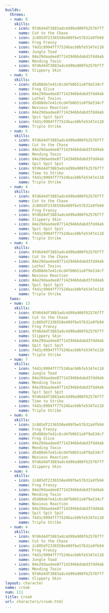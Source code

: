 ```yaml
---
builds:
  threes:
  - num: 8
    skills:
    - icon: 97d6d4df3883adc4d99a900f62576ff7
      name: Cut to the Chase
    - icon: 2c885df2336558e489fbe57b32a9fb94
      name: Frog Frenzy
    - icon: f4d1c9994ff77524bacb0bfe5347e118
      name: Jungle Toad
    - icon: 84e29daadee87714294bbdabd3fdd4ab
      name: Mending Toxin
    - icon: 97d6d4df3883adc4d99a900f62576ff7
      name: Slippery Skin
  - num: 5
    skills:
    - icon: d5d88de7e41c6cd4fb0b51a9f9a534cf
      name: Frog Slice
    - icon: 84e29daadee87714294bbdabd3fdd4ab
      name: Lethal Toxins
    - icon: d5d88de7e41c6cd4fb0b51a9f9a534cf
      name: Noxious Reaction
    - icon: 84e29daadee87714294bbdabd3fdd4ab
      name: Spit Spit Spit
    - icon: f4d1c9994ff77524bacb0bfe5347e118
      name: Triple Strike
  - num: 5
    skills:
    - icon: 97d6d4df3883adc4d99a900f62576ff7
      name: Cut to the Chase
    - icon: 84e29daadee87714294bbdabd3fdd4ab
      name: Mending Toxin
    - icon: 84e29daadee87714294bbdabd3fdd4ab
      name: Spit Spit Spit
    - icon: 97d6d4df3883adc4d99a900f62576ff7
      name: Time to Strike
    - icon: f4d1c9994ff77524bacb0bfe5347e118
      name: Triple Strike
  - num: 4
    skills:
    - icon: 97d6d4df3883adc4d99a900f62576ff7
      name: Cut to the Chase
    - icon: 2c885df2336558e489fbe57b32a9fb94
      name: Frog Frenzy
    - icon: 97d6d4df3883adc4d99a900f62576ff7
      name: Slippery Skin
    - icon: 84e29daadee87714294bbdabd3fdd4ab
      name: Spit Spit Spit
    - icon: f4d1c9994ff77524bacb0bfe5347e118
      name: Triple Strike
  - num: 4
    skills:
    - icon: 97d6d4df3883adc4d99a900f62576ff7
      name: Cut to the Chase
    - icon: 84e29daadee87714294bbdabd3fdd4ab
      name: Lethal Toxins
    - icon: d5d88de7e41c6cd4fb0b51a9f9a534cf
      name: Noxious Reaction
    - icon: 84e29daadee87714294bbdabd3fdd4ab
      name: Spit Spit Spit
    - icon: f4d1c9994ff77524bacb0bfe5347e118
      name: Triple Strike
  twos:
  - num: 13
    skills:
    - icon: 97d6d4df3883adc4d99a900f62576ff7
      name: Cut to the Chase
    - icon: 2c885df2336558e489fbe57b32a9fb94
      name: Frog Frenzy
    - icon: 97d6d4df3883adc4d99a900f62576ff7
      name: Slippery Skin
    - icon: 84e29daadee87714294bbdabd3fdd4ab
      name: Spit Spit Spit
    - icon: f4d1c9994ff77524bacb0bfe5347e118
      name: Triple Strike
  - num: 7
    skills:
    - icon: f4d1c9994ff77524bacb0bfe5347e118
      name: Jungle Toad
    - icon: 84e29daadee87714294bbdabd3fdd4ab
      name: Mending Toxin
    - icon: 84e29daadee87714294bbdabd3fdd4ab
      name: Spit Spit Spit
    - icon: 97d6d4df3883adc4d99a900f62576ff7
      name: Time to Strike
    - icon: f4d1c9994ff77524bacb0bfe5347e118
      name: Triple Strike
  - num: 6
    skills:
    - icon: 2c885df2336558e489fbe57b32a9fb94
      name: Frog Frenzy
    - icon: d5d88de7e41c6cd4fb0b51a9f9a534cf
      name: Frog Slice
    - icon: 84e29daadee87714294bbdabd3fdd4ab
      name: Mending Toxin
    - icon: d5d88de7e41c6cd4fb0b51a9f9a534cf
      name: Noxious Reaction
    - icon: 97d6d4df3883adc4d99a900f62576ff7
      name: Slippery Skin
  - num: 4
    skills:
    - icon: 2c885df2336558e489fbe57b32a9fb94
      name: Frog Frenzy
    - icon: 84e29daadee87714294bbdabd3fdd4ab
      name: Mending Toxin
    - icon: d5d88de7e41c6cd4fb0b51a9f9a534cf
      name: Noxious Reaction
    - icon: 84e29daadee87714294bbdabd3fdd4ab
      name: Spit Spit Spit
    - icon: f4d1c9994ff77524bacb0bfe5347e118
      name: Triple Strike
  - num: 4
    skills:
    - icon: 97d6d4df3883adc4d99a900f62576ff7
      name: Cut to the Chase
    - icon: 2c885df2336558e489fbe57b32a9fb94
      name: Frog Frenzy
    - icon: f4d1c9994ff77524bacb0bfe5347e118
      name: Jungle Toad
    - icon: 84e29daadee87714294bbdabd3fdd4ab
      name: Mending Toxin
    - icon: 97d6d4df3883adc4d99a900f62576ff7
      name: Slippery Skin
layout: character
name: croak
num: 111
title: Croak
url: characters/croak.html
...
```

